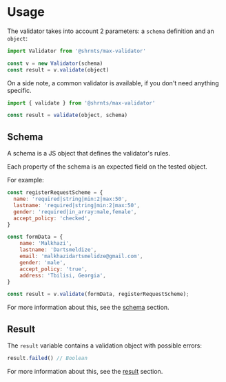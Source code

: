 # Usage

The validator takes into account 2 parameters: a `schema` definition and an `object`:

```js
import Validator from '@shrnts/max-validator'

const v = new Validator(schema)
const result = v.validate(object)
```

On a side note, a common validator is available, if you don't need anything specific.

```js
import { validate } from '@shrnts/max-validator'

const result = validate(object, schema)
```

## Schema

A schema is a JS object that defines the validator's rules.

Each property of the schema is an expected field on the tested object.

For example:

```js
const registerRequestScheme = {
  name: 'required|string|min:2|max:50',
  lastname: 'required|string|min:2|max:50',
  gender: 'required|in_array:male,female',
  accept_policy: 'checked',
}
```
```js
const formData = {
    name: 'Malkhazi',
    lastname: 'Dartsmeldize',
    email: 'malkhazidartsmelidze@gmail.com',
    gender: 'male',
    accept_policy: 'true',
    address: 'Tbilisi, Georgia',
}

const result = v.validate(formData, registerRequestScheme);
```

For more information about this, see the [schema](schema.md) section.

## Result

The `result` variable contains a validation object with possible errors:

```js
result.failed() // Boolean
```

For more information about this, see the [result](result.md) section.
